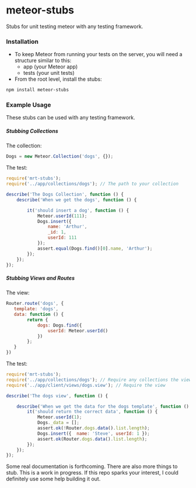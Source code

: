 meteor-stubs
============

Stubs for unit testing meteor with any testing framework.

### Installation

- To keep Meteor from running your tests on the server, you will need a structure similar to this:
    - app (your Meteor app)
    - tests (your unit tests)
- From the root level, install the stubs:

```bash
npm install meteor-stubs
```

### Example Usage

These stubs can be used with any testing framework.

##### Stubbing Collections

The collection:

```js
Dogs = new Meteor.Collection('dogs', {});
```

The test:

```js
require('mrt-stubs');
require('../app/collections/dogs'); // The path to your collection

describe('The Dogs Collection', function () {
    describe('When we get the dogs', function () {

        it('should insert a dog', function () {
            Meteor.userId(111);
            Dogs.insert({
                name: 'Arthur',
                _id: 1,
                userId: 111
            });
            assert.equal(Dogs.find()[0].name, 'Arthur');
        });
    });
});
```

##### Stubbing Views and Routes

The view:

```js
Router.route('dogs', {
   template: 'dogs',
   data: function () {
        return {
            dogs: Dogs.find({
                userId: Meteor.userId()
            })
        };
   }
})
```

The test:

```js
require('mrt-stubs');
require('../app/collections/dogs'); // Require any collections the view uses
require('../app/client/views/dogs.view'); // Require the view

describe('The dogs view', function () {

    describe('When we get the data for the dogs template', function () {
        it('should return the correct data', function () {
            Meteor.userId(1);
            Dogs._data = [];
            assert.ok(!Router.dogs.data().list.length);
            Dogs.insert({  name: 'Steve', userId: 1 });
            assert.ok(Router.dogs.data().list.length);
        });
    });
});
```

Some real documentation is forthcoming. There are also more things to stub. This is a work in progress. If this repo sparks your interest, I could definitely use some help building it out.

